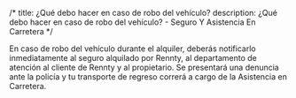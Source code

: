 /*title: ¿Qué debo hacer en caso de robo del vehículo?description: ¿Qué debo hacer en caso de robo del vehículo? - Seguro Y Asistencia En Carretera*/En caso de robo del vehículo durante el alquiler, deberás notificarlo inmediatamente al seguro alquilado por Rennty, al departamento de atención al cliente de Rennty y al propietario. Se presentará una denuncia ante la policía y tu transporte de regreso correrá a cargo de la Asistencia en Carretera.